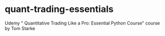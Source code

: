 # quant-trading-essentials
Udemy " Quantitative Trading Like a Pro: Essential Python Course" course by Tom Starke
